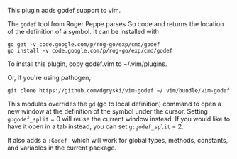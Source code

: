 
This plugin adds godef support to vim.

The `godef` tool from Roger Peppe parses Go code and returns the location of
the definition of a symbol.  It can be installed with

    go get -v code.google.com/p/rog-go/exp/cmd/godef
    go install -v code.google.com/p/rog-go/exp/cmd/godef

To install this plugin, copy godef.vim to ~/.vim/plugins.

Or, if you're using pathogen, 

    git clone https://github.com/dgryski/vim-godef ~/.vim/bundle/vim-godef

This modules overrides the `gd` (go to local definition) command to open a new
window at the definition of the symbol under the cursor.  Setting
`g:godef_split` = 0 will reuse the current window instead.  If you would like
to have it open in a tab instead, you can set `g:godef_split` = 2.

It also adds a `:Godef ` which will work for global types, methods,
constants, and variables in the current package.
